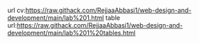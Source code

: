 url cv:https://raw.githack.com/RejjaaAbbasi1/web-design-and-development/main/lab%201.html
         table url:https://raw.githack.com/RejjaaAbbasi1/web-design-and-development/main/lab%201%20tables.html
